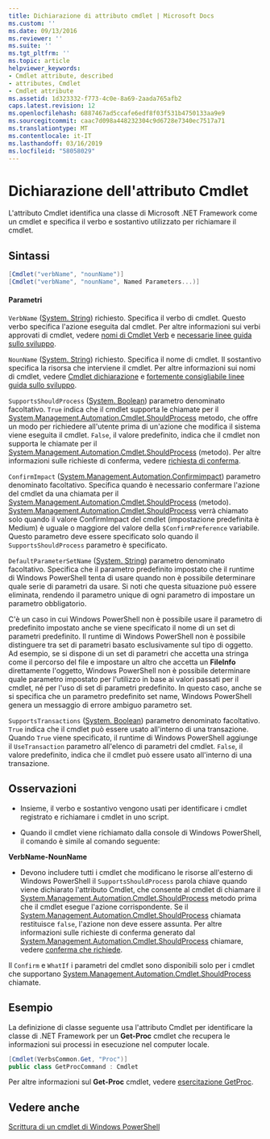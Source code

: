 ```yaml
---
title: Dichiarazione di attributo cmdlet | Microsoft Docs
ms.custom: ''
ms.date: 09/13/2016
ms.reviewer: ''
ms.suite: ''
ms.tgt_pltfrm: ''
ms.topic: article
helpviewer_keywords:
- Cmdlet attribute, described
- attributes, Cmdlet
- Cmdlet attribute
ms.assetid: 1d323332-f773-4c0e-8a69-2aada765afb2
caps.latest.revision: 12
ms.openlocfilehash: 6887467ad5ccafe6edf8f03f531b4750133aa9e9
ms.sourcegitcommit: caac7d098a448232304c9d6728e7340ec7517a71
ms.translationtype: MT
ms.contentlocale: it-IT
ms.lasthandoff: 03/16/2019
ms.locfileid: "58058029"
---
```

# <a name="cmdlet-attribute-declaration"></a>Dichiarazione dell'attributo Cmdlet

L'attributo Cmdlet identifica una classe di Microsoft .NET Framework come un cmdlet e specifica il verbo e sostantivo utilizzato per richiamare il cmdlet.

## <a name="syntax"></a>Sintassi

```csharp
[Cmdlet("verbName", "nounName")]
[Cmdlet("verbName", "nounName", Named Parameters...)]
```

#### <a name="parameters"></a>Parametri

`VerbName` ([System. String](/dotnet/api/System.String)) richiesto. Specifica il verbo di cmdlet. Questo verbo specifica l'azione eseguita dal cmdlet. Per altre informazioni sui verbi approvati di cmdlet, vedere [nomi di Cmdlet Verb](./approved-verbs-for-windows-powershell-commands.md) e [necessarie linee guida sullo sviluppo](./required-development-guidelines.md).

`NounName` ([System. String](/dotnet/api/System.String)) richiesto. Specifica il nome di cmdlet. Il sostantivo specifica la risorsa che interviene il cmdlet. Per altre informazioni sui nomi di cmdlet, vedere [Cmdlet dichiarazione](./cmdlet-class-declaration.md) e [fortemente consigliabile linee guida sullo sviluppo](./strongly-encouraged-development-guidelines.md).

`SupportsShouldProcess` ([System. Boolean](/dotnet/api/System.Boolean)) parametro denominato facoltativo. `True` indica che il cmdlet supporta le chiamate per il [System.Management.Automation.Cmdlet.ShouldProcess](/dotnet/api/System.Management.Automation.Cmdlet.ShouldProcess) metodo, che offre un modo per richiedere all'utente prima di un'azione che modifica il sistema viene eseguita il cmdlet. `False`, il valore predefinito, indica che il cmdlet non supporta le chiamate per il [System.Management.Automation.Cmdlet.ShouldProcess](/dotnet/api/System.Management.Automation.Cmdlet.ShouldProcess) (metodo). Per altre informazioni sulle richieste di conferma, vedere [richiesta di conferma](./requesting-confirmation-from-cmdlets.md).

`ConfirmImpact` ([System.Management.Automation.Confirmimpact](/dotnet/api/System.Management.Automation.ConfirmImpact)) parametro denominato facoltativo. Specifica quando è necessario confermare l'azione del cmdlet da una chiamata per il [System.Management.Automation.Cmdlet.ShouldProcess](/dotnet/api/System.Management.Automation.Cmdlet.ShouldProcess) (metodo). [System.Management.Automation.Cmdlet.ShouldProcess](/dotnet/api/System.Management.Automation.Cmdlet.ShouldProcess) verrà chiamato solo quando il valore ConfirmImpact del cmdlet (impostazione predefinita è Medium) è uguale o maggiore del valore della `$ConfirmPreference` variabile. Questo parametro deve essere specificato solo quando il `SupportsShouldProcess` parametro è specificato.

`DefaultParameterSetName` ([System. String](/dotnet/api/System.String)) parametro denominato facoltativo. Specifica che il parametro predefinito impostato che il runtime di Windows PowerShell tenta di usare quando non è possibile determinare quale serie di parametri da usare. Si noti che questa situazione può essere eliminata, rendendo il parametro unique di ogni parametro di impostare un parametro obbligatorio.

C'è un caso in cui Windows PowerShell non è possibile usare il parametro di predefinito impostato anche se viene specificato il nome di un set di parametri predefinito. Il runtime di Windows PowerShell non è possibile distinguere tra set di parametri basato esclusivamente sul tipo di oggetto. Ad esempio, se si dispone di un set di parametri che accetta una stringa come il percorso del file e impostare un altro che accetta un **FileInfo** direttamente l'oggetto, Windows PowerShell non è possibile determinare quale parametro impostato per l'utilizzo in base ai valori passati per il cmdlet, né per l'uso di set di parametri predefinito. In questo caso, anche se si specifica che un parametro predefinito set name, Windows PowerShell genera un messaggio di errore ambiguo parametro set.

`SupportsTransactions` ([System. Boolean](/dotnet/api/System.Boolean)) parametro denominato facoltativo. `True` indica che il cmdlet può essere usato all'interno di una transazione. Quando `True` viene specificato, il runtime di Windows PowerShell aggiunge il `UseTransaction` parametro all'elenco di parametri del cmdlet. `False`, il valore predefinito, indica che il cmdlet può essere usato all'interno di una transazione.

## <a name="remarks"></a>Osservazioni

- Insieme, il verbo e sostantivo vengono usati per identificare i cmdlet registrato e richiamare i cmdlet in uno script.

- Quando il cmdlet viene richiamato dalla console di Windows PowerShell, il comando è simile al comando seguente:

**VerbName-NounName**

- Devono includere tutti i cmdlet che modificano le risorse all'esterno di Windows PowerShell il `SupportsShouldProcess` parola chiave quando viene dichiarato l'attributo Cmdlet, che consente al cmdlet di chiamare il [System.Management.Automation.Cmdlet.ShouldProcess](/dotnet/api/System.Management.Automation.Cmdlet.ShouldProcess) metodo prima che il cmdlet esegue l'azione corrispondente. Se il [System.Management.Automation.Cmdlet.ShouldProcess](/dotnet/api/System.Management.Automation.Cmdlet.ShouldProcess) chiamata restituisce `false`, l'azione non deve essere assunta. Per altre informazioni sulle richieste di conferma generato dal [System.Management.Automation.Cmdlet.ShouldProcess](/dotnet/api/System.Management.Automation.Cmdlet.ShouldProcess) chiamare, vedere [conferma che richiede](./requesting-confirmation-from-cmdlets.md).

Il `Confirm` e `WhatIf` i parametri del cmdlet sono disponibili solo per i cmdlet che supportano [System.Management.Automation.Cmdlet.ShouldProcess](/dotnet/api/System.Management.Automation.Cmdlet.ShouldProcess) chiamate.

## <a name="example"></a>Esempio

La definizione di classe seguente usa l'attributo Cmdlet per identificare la classe di .NET Framework per un **Get-Proc** cmdlet che recupera le informazioni sui processi in esecuzione nel computer locale.

```csharp
[Cmdlet(VerbsCommon.Get, "Proc")]
public class GetProcCommand : Cmdlet
```

Per altre informazioni sul **Get-Proc** cmdlet, vedere [esercitazione GetProc](./getproc-tutorial.md).

## <a name="see-also"></a>Vedere anche

[Scrittura di un cmdlet di Windows PowerShell](./writing-a-windows-powershell-cmdlet.md)
